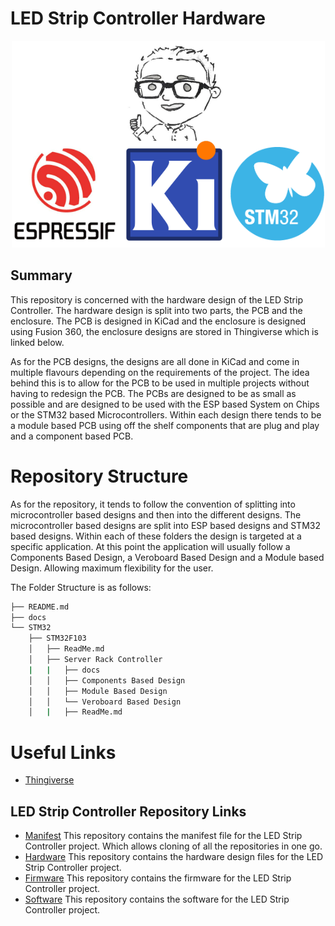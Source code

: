 # LED Strip Controller Hardware

<center>
    <img src= "docs/Title.png">
</center>

## Summary
 
This repository is concerned with the hardware design of the LED Strip Controller. The hardware design is split into two parts, the PCB and the enclosure. The PCB is designed in KiCad and the enclosure is designed using Fusion 360, the enclosure designs are stored in Thingiverse which is linked below.

As for the PCB designs, the designs are all done in KiCad and come in multiple flavours depending on the requirements of the project. The idea behind this is to allow for the PCB to be used in multiple projects without having to redesign the PCB. The PCBs are designed to be as small as possible and are designed to be used with the ESP based System on Chips or the STM32 based Microcontrollers. Within each design there tends to be a module based PCB using off the shelf components that are plug and play and a component based PCB.

# Repository Structure

As for the repository, it tends to follow the convention of splitting into microcontroller based designs and then into the different designs. The microcontroller based designs are split into ESP based designs and STM32 based designs. Within each of these folders the design is targeted at a specific application. At this point the application will usually follow a Components Based Design, a Veroboard Based Design and a Module based Design. Allowing maximum flexibility for the user.

The Folder Structure is as follows:

```bash
├── README.md
├── docs
└── STM32
    ├── STM32F103
    │   ├── ReadMe.md
    │   ├── Server Rack Controller
    |   |   ├── docs
    │   │   ├── Components Based Design
    │   │   ├── Module Based Design
    │   │   └── Veroboard Based Design
    │   |   ├── ReadMe.md

```

# Useful Links

- [Thingiverse](https://www.thingiverse.com/scottgibb/designs)

## LED Strip Controller Repository Links

- [Manifest](https://github.com/ScottGibb/LED-Strip-Controller-Manifest) This repository contains the manifest file for the LED Strip Controller project. Which allows cloning of all the repositories in one go.
- [Hardware](https://github.com/ScottGibb/LED-Strip-Controller-Hardware) This repository contains the hardware design files for the LED Strip Controller project.
- [Firmware](https://github.com/ScottGibb/LED-Strip-Controller-Firmware) This repository contains the firmware for the LED Strip Controller project.
- [Software](https://github.com/ScottGibb/LED-Strip-Controller-Software) This repository contains the software for the LED Strip Controller project.
